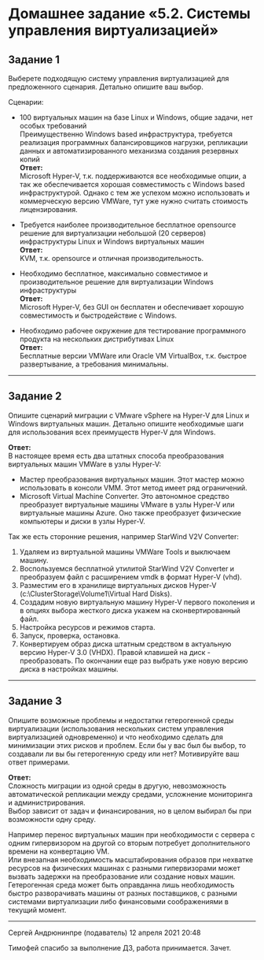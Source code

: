 # Домашнее задание «5.2. Системы управления виртуализацией»

## Задание 1 

Выберете подходящую систему управления виртуализацией для предложенного сценария. Детально опишите ваш выбор.

Сценарии:

- 100 виртуальных машин на базе Linux и Windows, общие задачи, нет особых требований  
Преимущественно Windows based инфраструктура, требуется реализация программных балансировщиков нагрузки, репликации данных и автоматизированного механизма создания резервных копий    
**Ответ:**    
Microsoft Hyper-V, т.к. поддерживаются все необходимые опции, а так же обеспечивается хорошая совместимость с Windows based инфраструктурой.
Однако с тем же успехом можно использовать и коммерческую версию VMWare, тут уже нужно считать стоимость лицензирования.

- Требуется наиболее производительное бесплатное opensource решение для виртуализации небольшой (20 серверов) инфраструктуры Linux и Windows виртуальных машин    
**Ответ:**    
KVM, т.к. opensource и отличная производительность.

- Необходимо бесплатное, максимально совместимое и производительное решение для виртуализации Windows инфраструктуры    
**Ответ:**    
Microsoft Hyper-V, без GUI он бесплатен и обеспечивает хорошую совместимость и быстродействие с Windows.

- Необходимо рабочее окружение для тестирование программного продукта на нескольких дистрибутивах Linux    
**Ответ:**    
Бесплатные версии VMWare или Oracle VM VirtualBox, т.к. быстрое развертывание, а требования минимальны.

---

## Задание 2

Опишите сценарий миграции с VMware vSphere на Hyper-V для Linux и Windows виртуальных машин. Детально опишите необходимые шаги для использования всех преимуществ Hyper-V для Windows.

**Ответ:**    
В настоящее время есть два штатных способа преобразования виртуальных машин VMWare в узлы Hyper-V:    
- Мастер преобразования виртуальных машин. Этот мастер можно использовать в консоли VMM. Этот метод имеет ряд ограничений.
- Microsoft Virtual Machine Converter. Это автономное средство преобразует виртуальные машины VMware в узлы Hyper-V или виртуальные машины Azure. Оно также преобразует физические компьютеры и диски в узлы Hyper-V.

Так же есть сторонние решения, например StarWind V2V Converter:    
1. Удаляем из виртуальной машины VMWare Tools и выключаем машину.    
2. Воспользуемся бесплатной утилитой StarWind V2V Converter и преобразуем файл с расширением vmdk в формат Hyper-V (vhd).    
3. Разместим его в хранилище виртуальных дисков Hyper-V (c:\ClusterStorage\Volume1\Virtual Hard Disks).    
4. Создадим новую виртуальную машину Hyper-V первого поколения и в опциях выбора жесткого диска укажем на сконвертированный файл.    
5. Настройка ресурсов и режимов старта.    
6. Запуск, проверка, остановка.    
7. Конвертируем образ диска штатным средством в актуальную версию Hyper-V 3.0 (VHDX). Правой клавишей на диск - преобразовать. По окончании еще раз выбрать уже новую версию диска в настройках машины. 
---

## Задание 3 

Опишите возможные проблемы и недостатки гетерогенной среды виртуализации (использования нескольких систем управления виртуализацией одновременно) и что необходимо сделать для минимизации этих рисков и проблем. Если бы у вас был бы выбор, то создавали ли вы бы гетерогенную среду или нет? Мотивируйте ваш ответ примерами. 

**Ответ:**    
Сложность миграции из одной среды в другую, невозможность автоматической репликации между средами, усложнение мониторинга и администрирования.    
Выбор зависит от задач и финансирования, но в целом выбирал бы при возможности одну среду.

Например перенос виртуальных машин при необходимости с сервера с одним гипервизором на другой со вторым потребует дополнительного времени на конвертацию VM.    
Или внезапная необходимость масштабирования образов при нехватке ресурсов на физических машинах с разными гипервизорами может вызвать задержки на преобразование или создание новых машин.    
Гетерогенная среда может быть оправданна лишь необходимость быстро разворачивать машины от разных поставщиков, с разными системами виртуализации либо финансовыми соображениями в текущий момент.    


---

Сергей Андрюнинпре (подаватель)
12 апреля 2021 20:48

Тимофей спасибо за выполнение ДЗ, работа принимается. Зачет.
